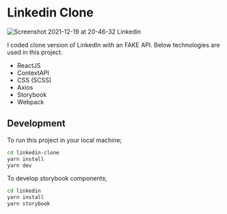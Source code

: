 # Linkedin Clone

![Screenshot 2021-12-19 at 20-46-32 Linkedin](https://user-images.githubusercontent.com/11090177/146685327-f12a87bd-4eee-4517-a386-63ad1326f678.png)

I coded clone version of LinkedIn with an FAKE API.
Below technologies are used in this project.

- ReactJS
- ContextAPI
- CSS (SCSS)
- Axios
- Storybook
- Webpack

## Development

To run this project in your local machine;

```sh
cd linkedin-clone
yarn install
yarn dev
```

To develop storybook components;
```sh
cd linkedin
yarn install
yarn storybook
```
